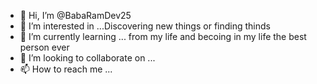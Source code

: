 - 👋 Hi, I’m @BabaRamDev25
- 👀 I’m interested in ...Discovering new things or finding thinds
- 🌱 I’m currently learning ... from my life and becoing in my life the best person ever
- 💞️ I’m looking to collaborate on ...
- 📫 How to reach me ...

<!---
BabaRamDev25/BabaRamDev25 is a ✨ special ✨ repository because its `README.md` (this file) appears on your GitHub profile.
You can click the Preview link to take a look at your changes.
--->

